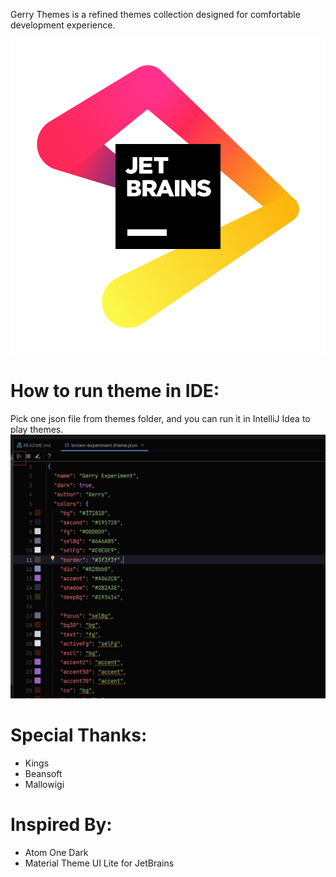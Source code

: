 Gerry Themes is a refined themes collection designed for comfortable development experience.<br/>

![jb_beam.png](jb_beam.png)

# How to run theme in IDE:
Pick one json file from themes folder, and you can run it in IntelliJ Idea to play themes.
![img.png](img.png)

# Special Thanks:<br/>
*  Kings
*  Beansoft
*  Mallowigi

# Inspired By:<br/>
*  Atom One Dark
*  Material Theme UI Lite for JetBrains